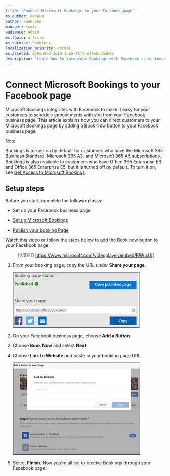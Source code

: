 ```yaml
---
title: "Connect Microsoft Bookings to your Facebook page"
ms.author: kwekua
author: kwekuako
manager: scotv
audience: Admin
ms.topic: article
ms.service: bookings
localization_priority: Normal
ms.assetid: 858db050-3d10-4bb5-82f1-df6ebeda2685
description: "Learn how to integrate Bookings with Facebook so customers can book appointments from your business Facebook page."
---
```


# Connect Microsoft Bookings to your Facebook page

Microsoft Bookings integrates with Facebook to make it easy for your customers to schedule appointments with you from your Facebook business page. This article explains how you can direct customers to your Microsoft Bookings page by adding a Book Now button to your Facebook business page.

> [!NOTE]
> Bookings is turned on by default for customers who have the Microsoft 365 Business Standard, Microsoft 365 A3, and Microsoft 365 A5 subscriptions. Bookings is also available to customers who have Office 365 Enterprise E3 and Office 365 Enterprise E5, but it is turned off by default. To turn it on, see [Get Access to Microsoft Bookings](get-access.md).

## Setup steps

Before you start, complete the following tasks:

- Set up your Facebook business page

- [Set up Microsoft Bookings](set-up.md)

- [Publish your booking Page](publish-booking-page.md)

Watch this video or follow the steps below to add the Book now button to your Facebook page.

> [!VIDEO https://www.microsoft.com/videoplayer/embed/RWusUj]

1. From your booking page, copy the URL under **Share your page**.

   ![Image of Share your page UI](../media/bookings-share-page.png)

1. On your Facebook business page, choose **Add a Button**.

1. Choose **Book Now** and select **Next**.

1. Choose **Link to Website** and paste in your booking page URL.

   ![Image of Link to Website dialog](../media/bookings-link-to-website.png)

1. Select **Finish**. Now you’re all set to receive Bookings through your Facebook page!
